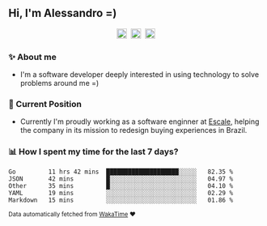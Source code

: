 ## Hi, I'm Alessandro =)

<p align="center">
  <a href="https://www.linkedin.com/in/alessandro-costa-dev/"><img src="https://img.shields.io/badge/-alessandro--costa--dev-%233f7ec6?style=flat-square&logo=Linkedin&logoColor=white" height="20"/></a>&nbsp;&nbsp;<a href="https://medium.com/@alessandro_costa"><img src="https://img.shields.io/badge/-%40alessandro__costa-%20black?style=flat-square&logo=Medium" height="20"/></a>&nbsp;&nbsp;<a href="mailto:alessandro96fc@gmail.com"><img src="https://img.shields.io/badge/-alessandro96fc%40gmail.com-%23c14438?style=flat-square&logo=Gmail&logoColor=white" height="20"/></a>
</p>

### :sparkles: About me

- I'm a software developer deeply interested in using technology to solve problems around me =)

### :office: Current Position 

-  Currently I'm proudly working as a software enginner at [Escale](https://github.com/escaletech), helping the company in its mission to redesign buying experiences in Brazil.

### :bar_chart: How I spent my time for the last 7 days?

<!--START_SECTION:waka-->
```text
Go         11 hrs 42 mins  ████████████████████░░░░░   82.35 % 
JSON       42 mins         █░░░░░░░░░░░░░░░░░░░░░░░░   04.97 % 
Other      35 mins         █░░░░░░░░░░░░░░░░░░░░░░░░   04.10 % 
YAML       19 mins         ░░░░░░░░░░░░░░░░░░░░░░░░░   02.29 % 
Markdown   15 mins         ░░░░░░░░░░░░░░░░░░░░░░░░░   01.86 %
```
<!--END_SECTION:waka-->

<sub>Data automatically fetched from [WakaTime](https://wakatime.com/) :heart:</sub>
